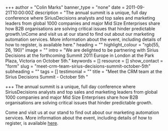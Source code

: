 +++
author = "Colin Marks"
banner_type = "none"
date = 2011-09-21T10:00:00Z
description = "The annual summit is a unique, full day conference where SiriusDecisions analysts and top sales and marketing leaders from global 1000 companies and major Mid Size Enterprises share how B2B organisations are solving critical issues that hinder predictable growth.\nCome and visit us at our stand to find out about our marketing automation services.  More information about the event, including details of how to register, is available here."
heading = ""
highlight_colour = "rgb(55, 26, 190)"
image = ""
intro = "We are delighted to be partnering with Sirius Decisions at the forthcoming Summit 2011 Europe in London at the Park Plaza, Victoria on October 5th."
keywords = []
resource = []
show_contact = "form"
slug = "meet-crm-team-sirius-decisions-summit-october-5th"
subheading = ""
tags = []
testimonial = ""
title = "Meet the CRM team at the Sirius Decisions Summit - October 5th "

+++
The annual summit is a unique, full day conference where SiriusDecisions analysts and top sales and marketing leaders from global 1000 companies and major Mid Size Enterprises share how B2B organisations are solving critical issues that hinder predictable growth.

Come and visit us at our stand to find out about our marketing automation services. More information about the event, including details of how to register, is available [here](http://www.siriusdecisions.com/live/home/document.php?dA=HomeConference).